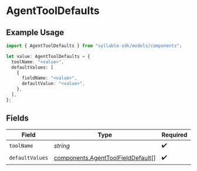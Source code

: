 # AgentToolDefaults

## Example Usage

```typescript
import { AgentToolDefaults } from "syllable-sdk/models/components";

let value: AgentToolDefaults = {
  toolName: "<value>",
  defaultValues: [
    {
      fieldName: "<value>",
      defaultValue: "<value>",
    },
  ],
};
```

## Fields

| Field                                                                                  | Type                                                                                   | Required                                                                               | Description                                                                            |
| -------------------------------------------------------------------------------------- | -------------------------------------------------------------------------------------- | -------------------------------------------------------------------------------------- | -------------------------------------------------------------------------------------- |
| `toolName`                                                                             | *string*                                                                               | :heavy_check_mark:                                                                     | N/A                                                                                    |
| `defaultValues`                                                                        | [components.AgentToolFieldDefault](../../models/components/agenttoolfielddefault.md)[] | :heavy_check_mark:                                                                     | N/A                                                                                    |